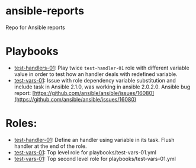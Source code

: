 # ansible-reports
Repo for Ansible reports

# Playbooks

* [test-handlers-01](playbooks/test-handlers-01.yml): Play twice `test-handler-01` role with different variable value in order to test how an handler deals with redefined variable.
* [test-vars-01](playbooks/test-vars-01.yml): Issue with role dependency variable substitution and include task in Ansible 2.1.0, was working in ansible 2.0.2.0.
Ansible bug report: [https://github.com/ansible/ansible/issues/16080](https://github.com/ansible/ansible/issues/16080)


# Roles:

* [test-handler-01](roles/test-handler-01.yml): Define an handler using variable in its task. Flush handler at the end of the role.
* [test-vars-01](roles/test-vars-01.yml): Top level role for playbooks/test-vars-01.yml 
* [test-vars-01](roles/test-vars-01.yml): Top second level role for playbooks/test-vars-01.yml
